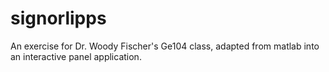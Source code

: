 # signorlipps
An exercise for Dr. Woody Fischer's Ge104 class, adapted from matlab into an interactive panel application.
